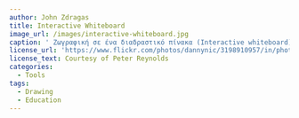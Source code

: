 ```yaml
---
author: John Zdragas
title: Interactive Whiteboard
image_url: /images/interactive-whiteboard.jpg
caption: ' Ζωγραφική σε ένα διαδραστικό πίνακα (Interactive whiteboard). Οδιαδραστικός πίνακας είναι μια ψηφιακή συσκευή αφής που συνδέεται με έναν υπολογιστή και ένα προβολικό (προτζέκτορα). '
license_url: 'https://www.flickr.com/photos/dannynic/3198910957/in/photolist-byAk4F-JJA6E-9KXVKA-QfMQS-a95G4g-3mgusK-6Tm9t9-5SFfMc-d3pgts-7DUC1v-3mgsdz-RW1ptj-fhwbN-9nHa6m-3mgtpi-7ZdT6r-9nH9p5-Mmn8W-B2QWS-H69Ww-27bLZf-3asiw7-9mPDPw-7fz3hw-354Nnn-6NmRD-fhw9g-EzFqy-7fz3zJ-qLkYuu-EzFLZ-EzFGZ-7A4iu9-EzFws-EzFnE-EzFpj-EzFF4-EzFpU-dq3hU-EzFva-EzFjA-EzFJZ-2c48dhT-EzFu6-WCtJUr-2h6QPCd-2h6QPAQ-2h6QPBB-jqxXY9-9z7Pwp'
license_text: Courtesy of Peter Reynolds
categories:
  - Tools
tags:
  - Drawing
  - Education
---
```


